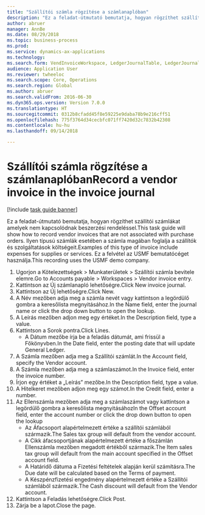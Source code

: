 ```yaml
--- 
title: "Szállítói számla rögzítése a számlanaplóban"
description: "Ez a feladat-útmutató bemutatja, hogyan rögzíthet szállítói számlákat amelyek nem kapcsolódnak beszerzési rendeléssel."
author: abruer
manager: AnnBe
ms.date: 08/29/2018
ms.topic: business-process
ms.prod: 
ms.service: dynamics-ax-applications
ms.technology: 
ms.search.form: VendInvoiceWorkspace, LedgerJournalTable, LedgerJournalTransVendInvoice
audience: Application User
ms.reviewer: twheeloc
ms.search.scope: Core, Operations
ms.search.region: Global
ms.author: abruer
ms.search.validFrom: 2016-06-30
ms.dyn365.ops.version: Version 7.0.0
ms.translationtype: HT
ms.sourcegitcommit: 0312b8cfadd45f8e59225e9daba78b9e216cff51
ms.openlocfilehash: 775f3764d34cecbfc071ff7420d32c7832b42308
ms.contentlocale: hu-hu
ms.lasthandoff: 09/14/2018

---
```

# <a name="record-a-vendor-invoice-in-the-invoice-journal"></a><span data-ttu-id="50fc8-103">Szállítói számla rögzítése a számlanaplóban</span><span class="sxs-lookup"><span data-stu-id="50fc8-103">Record a vendor invoice in the invoice journal</span></span>

[!include [task guide banner](../../includes/task-guide-banner.md)]

<span data-ttu-id="50fc8-104">Ez a feladat-útmutató bemutatja, hogyan rögzíthet szállítói számlákat amelyek nem kapcsolódnak beszerzési rendeléssel.</span><span class="sxs-lookup"><span data-stu-id="50fc8-104">This task guide will show how to record vendor invoices that are not associated with purchase orders.</span></span> <span data-ttu-id="50fc8-105">Ilyen típusú számlák esetében a számla magában foglalja a szállítók és szolgáltatások költségeit.</span><span class="sxs-lookup"><span data-stu-id="50fc8-105">Examples of this type of invoice include expenses for supplies or services.</span></span>  <span data-ttu-id="50fc8-106">Ez a felvétel az USMF bemutatócéget használja.</span><span class="sxs-lookup"><span data-stu-id="50fc8-106">This recording uses the USMF demo company.</span></span>

1. <span data-ttu-id="50fc8-107">Ugorjon a Kötelezettségek > Munkaterületek > Szállítói számla bevitele elemre.</span><span class="sxs-lookup"><span data-stu-id="50fc8-107">Go to Accounts payable > Workspaces > Vendor invoice entry.</span></span>
2. <span data-ttu-id="50fc8-108">Kattintson az Új számlanapló lehetőségre.</span><span class="sxs-lookup"><span data-stu-id="50fc8-108">Click New invoice journal.</span></span>
3. <span data-ttu-id="50fc8-109">Kattintson az Új lehetőségre.</span><span class="sxs-lookup"><span data-stu-id="50fc8-109">Click New.</span></span>
4. <span data-ttu-id="50fc8-110">A Név mezőben adja meg a számla nevét vagy kattintson a legördülő gombra a keresőlista megnyitásához.</span><span class="sxs-lookup"><span data-stu-id="50fc8-110">In the Name field, enter the journal name or click the drop down button to open the lookup.</span></span>
5. <span data-ttu-id="50fc8-111">A Leírás mezőben adjon meg egy értéket.</span><span class="sxs-lookup"><span data-stu-id="50fc8-111">In the Description field, type a value.</span></span>
6. <span data-ttu-id="50fc8-112">Kattintson a Sorok pontra.</span><span class="sxs-lookup"><span data-stu-id="50fc8-112">Click Lines.</span></span>
    * <span data-ttu-id="50fc8-113">A Dátum mezőbe írja be a feladás dátumát, ami frissül a Főkönyvben.</span><span class="sxs-lookup"><span data-stu-id="50fc8-113">In the Date field, enter the posting date that will update General Ledger.</span></span>  
7. <span data-ttu-id="50fc8-114">A Számla mezőben adja meg a Szállítói számlát.</span><span class="sxs-lookup"><span data-stu-id="50fc8-114">In the Account field, specify the Vendor account.</span></span>
8. <span data-ttu-id="50fc8-115">A Számla mezőben adja meg a számlaszámot.</span><span class="sxs-lookup"><span data-stu-id="50fc8-115">In the Invoice field, enter the invoice number.</span></span>
9. <span data-ttu-id="50fc8-116">Írjon egy értéket a „Leírás” mezőbe.</span><span class="sxs-lookup"><span data-stu-id="50fc8-116">In the Description field, type a value.</span></span>
10. <span data-ttu-id="50fc8-117">A Hitelkeret mezőben adjon meg egy számot.</span><span class="sxs-lookup"><span data-stu-id="50fc8-117">In the Credit field, enter a number.</span></span>
11. <span data-ttu-id="50fc8-118">Az Ellenszámla mezőben adja meg a számlaszámot vagy kattintson a legördülő gombra a keresőlista megnyitásához</span><span class="sxs-lookup"><span data-stu-id="50fc8-118">In the Offset account field, enter the account number or click the drop down button to open the lookup</span></span>
    * <span data-ttu-id="50fc8-119">Az Áfacsoport alapértelmezett értéke a szállítói számlából származik.</span><span class="sxs-lookup"><span data-stu-id="50fc8-119">The Sales tax group will default from the vendor account.</span></span>  
    * <span data-ttu-id="50fc8-120">A Cikk áfacsoportjának alapértelmezett értéke a főszámlán Ellenszámla mezőben megadott értékből származik.</span><span class="sxs-lookup"><span data-stu-id="50fc8-120">The Item sales tax group will default from the main account specified in the Offset account field.</span></span>  
    * <span data-ttu-id="50fc8-121">A Határidő dátuma a Fizetési feltételek alapján kerül számításra.</span><span class="sxs-lookup"><span data-stu-id="50fc8-121">The Due date will be calculated based on the Terms of payment.</span></span>  
    * <span data-ttu-id="50fc8-122">A Készpénzfizetési engedmény alapértelmezett értéke a Szállítói számlából származik.</span><span class="sxs-lookup"><span data-stu-id="50fc8-122">The Cash discount will default from the Vendor account.</span></span>  
12. <span data-ttu-id="50fc8-123">Kattintson a Feladás lehetőségre.</span><span class="sxs-lookup"><span data-stu-id="50fc8-123">Click Post.</span></span>
13. <span data-ttu-id="50fc8-124">Zárja be a lapot.</span><span class="sxs-lookup"><span data-stu-id="50fc8-124">Close the page.</span></span>


